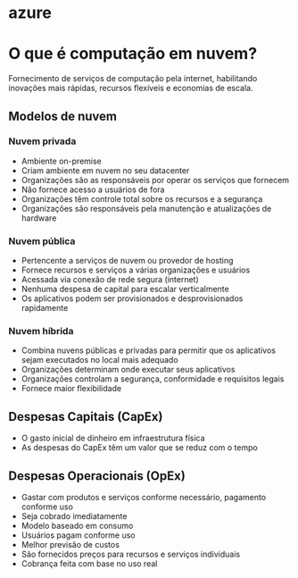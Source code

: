 # azure

# O que é computação em nuvem?

Fornecimento de serviços de computação pela internet, habilitando inovações mais rápidas, recursos flexíveis e economias de escala.

## Modelos de nuvem

### Nuvem privada

- Ambiente on-premise
- Criam ambiente em nuvem no seu datacenter
- Organizações são as responsáveis por operar os serviços que fornecem
- Não fornece acesso a usuários de fora
- Organizações têm controle total sobre os recursos e a segurança
- Organizações são responsáveis pela manutenção e atualizações de hardware

### Nuvem pública

- Pertencente a serviços de nuvem ou provedor de hosting
- Fornece recursos e serviços a várias organizações e usuários
- Acessada via conexão de rede segura (internet)
- Nenhuma despesa de capital para escalar verticalmente
- Os aplicativos podem ser provisionados e desprovisionados rapidamente

### Nuvem híbrida

- Combina nuvens públicas e privadas para permitir que os aplicativos sejam executados no local mais adequado
- Organizações determinam onde executar seus aplicativos
- Organizações controlam a segurança, conformidade e requisitos legais
- Fornece maior flexibilidade

## Despesas Capitais (CapEx)

- O gasto inicial de dinheiro em infraestrutura física
- As despesas do CapEx têm um valor que se reduz com o tempo

## Despesas Operacionais (OpEx)

- Gastar com produtos e serviços conforme necessário, pagamento conforme uso
- Seja cobrado imediatamente
- Modelo baseado em consumo
- Usuários pagam conforme uso
- Melhor previsão de custos
- São fornecidos preços para recursos e serviços individuais
- Cobrança feita com base no uso real
